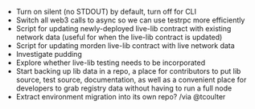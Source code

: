 * Turn on silent (no STDOUT) by default, turn off for CLI
* Switch all web3 calls to async so we can use testrpc more efficiently
* Script for updating newly-deployed live-lib contract with existing network data (useful for when the live-lib contract is updated)
* Script for updating morden live-lib contract with live network data
* Investigate pudding
* Explore whether live-lib testing needs to be incorporated
* Start backing up lib data in a repo, a place for contributors to put lib source, test source, documentation, as well as a convenient place for developers to grab registry data without having to run a full node
* Extract environment migration into its own repo? /via @tcoulter
